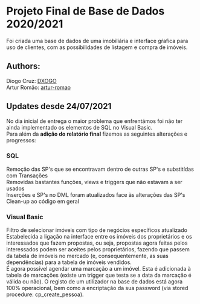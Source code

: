 # Projeto Final de Base de Dados 2020/2021

Foi criada uma base de dados de uma imobiliária e interface gŕafica para uso de clientes, com as possibilidades de listagem e compra de imóveis.

## Authors: 
Diogo Cruz: [DXOGO](https://www.github.com/DXOGO)  
Artur Romão: [artur-romao](https://www.github.com/artur-romao)

## Updates desde 24/07/2021
No dia inicial de entrega o maior problema que enfrentámos foi não ter ainda implementado os elementos de SQL no Visual Basic.  
Para além da **adição do relatório final** fizemos as seguintes alterações e progressos:

### SQL
Remoção das SP's que se encontravam dentro de outras SP's e substitídas com Transações  
Removidas bastantes funções, views e triggers que não estavam a ser usados  
Inserções e SP's no DML foram atualizados face às alterações das SP's   
Clean-up ao código em geral

### Visual Basic
Filtro de selecionar imóveis com tipo de negócios específicos atualizado  
Estabelecida a ligação na interface entre os imóveis dos proprietários e os interessados que fazem propostas, ou seja, propostas agora feitas pelos interessados podem ser aceites pelos proprietários, fazendo que passem da tabela de imóveis no mercado (e, consequentemente, as suas dependências) para a tabela de imóveis vendidos.  
É agora possível agendar uma marcação a um imóvel. Esta é adicionada à tabela de marcações (existe um trigger que testa se a data da marcação é válida ou não).
O registo de um utilizador na base de dados está agora 100% operacional, bem como a encriptação da sua password (via stored procedure: cp_create_pessoa).


